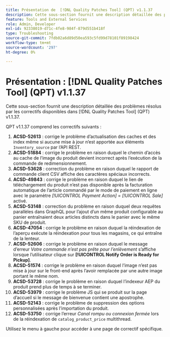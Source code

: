 ```yaml
---
title: Présentation de  [!DNL Quality Patches Tool] (QPT) v1.1.37
description: Cette sous-section fournit une description détaillée des problèmes résolus par les correctifs disponibles dans  [!DNL Quality Patches Tool] (QPT) v1.1.37.
feature: Tools and External Services
role: Admin, Developer
exl-id: 92338019-d71c-4fe8-984f-879d551b418f
type: Troubleshooting
source-git-commit: 7fdb02a6d89d50ea593c5fd99d78101f89198424
workflow-type: tm+mt
source-wordcount: '297'
ht-degree: 0%

---
```


# Présentation : [!DNL Quality Patches Tool] (QPT) v1.1.37

Cette sous-section fournit une description détaillée des problèmes résolus par les correctifs disponibles dans [!DNL Quality Patches Tool] (QPT) v1.1.37.

QPT v1.1.37 comprend les correctifs suivants :

1. **ACSD-52613** : corrige le problème d’actualisation des caches et des index même si aucune mise à jour n’est apportée aux éléments `Inventory_source` par l’API REST.
1. **ACSD-51884** : corrige le problème en raison duquel le chemin d’accès au cache de l’image du produit devient incorrect après l’exécution de la commande de redimensionnement.
1. **ACSD-53628** : correction du problème en raison duquel le rapport de commande client CSV affiche des caractères spéciaux incorrects.
1. **ACSD-49843** : corrige le problème en raison duquel le lien de téléchargement du produit n’est pas disponible après la facturation automatique de l’article commandé par le mode de paiement en ligne avec le paramètre *[!UICONTROL Payment Action]* = *[!UICONTROL Sale]* activé.
1. **ACSD-53148** : correction du problème en raison duquel deux requêtes parallèles dans GraphQL pour l’ajout d’un même produit configurable au panier entraînaient deux articles distincts dans le panier avec le même SKU de produit.
1. **ACSD-47054** : corrige le problème en raison duquel la réindexation de l’aperçu exécute la réindexation pour tous les magasins, ce qui entraîne de la lenteur.
1. **ACSD-52606** : corrige le problème en raison duquel le message d’erreur *Votre commande n’est pas prête pour l’enlèvement* s’affiche lorsque l’utilisateur clique sur **[!UICONTROL Notify Order is Ready for Pickup]**.
1. **ACSD-51574** : corrige le problème en raison duquel l’image n’est pas mise à jour sur le front-end après l’avoir remplacée par une autre image portant le même nom.
1. **ACSD-53728** : corrige le problème en raison duquel l’indexeur AEP du produit prend plus de temps à se terminer.
1. **ACSD-53979** : corrige le problème JS qui se produit sur la page d’accueil si le message de bienvenue contient une apostrophe.
1. **ACSD-52143** : corrige le problème de suppression des options personnalisées après l’importation du produit.
1. **ACSD-53750** : corrige l’erreur *Canal rompu ou connexion fermée* lors de la réindexation de `catalog_product_price` multithread.

Utilisez le menu à gauche pour accéder à une page de correctif spécifique.
